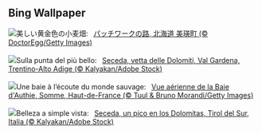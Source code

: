 ## Bing Wallpaper
![](https://www.bing.com/th?id=OHR.WheatFields2025_JA-JP0694604988_UHD.jpg&w=1000)美しい黄金色の小麦畑:&nbsp;&ensp;[パッチワークの路, 北海道 美瑛町 (© DoctorEgg/Getty Images)](https://www.bing.com/th?id=OHR.WheatFields2025_JA-JP0694604988_UHD.jpg)
<br><br/>
![](https://www.bing.com/th?id=OHR.SecedaPeak_IT-IT2850226603_UHD.jpg&w=1000)Sulla punta del più bello:&nbsp;&ensp;[Seceda, vetta delle Dolomiti, Val Gardena, Trentino-Alto Adige (© Kalyakan/Adobe Stock)](https://www.bing.com/th?id=OHR.SecedaPeak_IT-IT2850226603_UHD.jpg)
<br><br/>
![](https://www.bing.com/th?id=OHR.BaieSomme_FR-FR5529600506_UHD.jpg&w=1000)Une baie à l’écoute du monde sauvage:&nbsp;&ensp;[Vue aérienne de la Baie d'Authie, Somme, Haut-de-France (© Tuul & Bruno Morandi/Getty Images)](https://www.bing.com/th?id=OHR.BaieSomme_FR-FR5529600506_UHD.jpg)
<br><br/>
![](https://www.bing.com/th?id=OHR.SecedaPeak_ES-ES2991611419_UHD.jpg&w=1000)Belleza a simple vista:&nbsp;&ensp;[Seceda, un pico en los Dolomitas, Tirol del Sur, Italia (© Kalyakan/Adobe Stock)](https://www.bing.com/th?id=OHR.SecedaPeak_ES-ES2991611419_UHD.jpg)
<br><br/>
